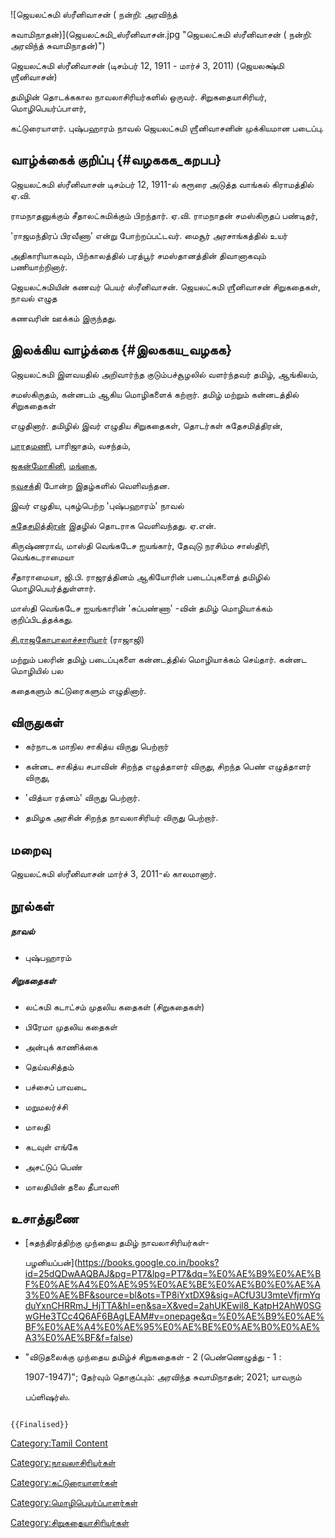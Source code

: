 ![ஜெயலட்சுமி ஸ்ரீனிவாசன் ( நன்றி: அரவிந்த்
சுவாமிநாதன்)](ஜெயலட்சுமி_ஸ்ரீனிவாசன்.jpg "ஜெயலட்சுமி ஸ்ரீனிவாசன் ( நன்றி: அரவிந்த் சுவாமிநாதன்)")
ஜெயலட்சுமி ஸ்ரீனிவாசன் (டிசம்பர் 12, 1911 - மார்ச் 3, 2011) (ஜெயலக்ஷ்மி ஶ்ரீனிவாசன்)
தமிழின் தொடக்ககால நாவலாசிரியர்களில் ஒருவர். சிறுகதையாசிரியர், மொழிபெயர்ப்பாளர்,
கட்டுரையாளர். புஷ்பஹாரம் நாவல் ஜெயலட்சுமி ஶ்ரீனிவாசனின் முக்கியமான படைப்பு.

## வாழ்க்கைக் குறிப்பு {#வழககக_கறபப}

ஜெயலட்சுமி ஸ்ரீனிவாசன் டிசம்பர் 12, 1911-ல் கரூரை அடுத்த வாங்கல் கிராமத்தில் ஏ.வி.
ராமநாதனுக்கும் சீதாலட்சுமிக்கும் பிறந்தார். ஏ.வி. ராமநாதன் சமஸ்கிருதப் பண்டிதர்,
\'ராஜமந்திரப் பிரவீணா\' என்று போற்றப்பட்டவர். மைசூர் அரசாங்கத்தில் உயர்
அதிகாரியாகவும், பிற்காலத்தில் பரத்பூர் சமஸ்தானத்தின் திவானாகவும் பணியாற்றினார்.
ஜெயலட்சுமியின் கணவர் பெயர் ஸ்ரீனிவாசன். ஜெயலட்சுமி ஶ்ரீனிவாசன் சிறுகதைகள், நாவல் எழுத
கணவரின் ஊக்கம் இருந்தது.

## இலக்கிய வாழ்க்கை {#இலககய_வழகக}

ஜெயலட்சுமி இளவயதில் அறிவார்ந்த குடும்பச்சூழலில் வளர்ந்தவர் தமிழ், ஆங்கிலம்,
சமஸ்கிருதம், கன்னடம் ஆகிய மொழிகளைக் கற்றார். தமிழ் மற்றும் கன்னடத்தில் சிறுகதைகள்
எழுதினார். தமிழில் இவர் எழுதிய சிறுகதைகள், தொடர்கள் சுதேசமித்திரன்,
[பாரதமணி](பாரதமணி_(இதழ்) "wikilink"), பாரிஜாதம், வசந்தம்,
[ஜகன்மோகினி](ஜகன்மோகினி "wikilink"), [மங்கை](மங்கை "wikilink"),
[நவசக்தி](நவசக்தி "wikilink") போன்ற இதழ்களில் வெளிவந்தன.

இவர் எழுதிய, புகழ்பெற்ற 'புஷ்பஹாரம்' நாவல்
[சுதேசமித்திரன்](சுதேசமித்திரன் "wikilink") இதழில் தொடராக வெளிவந்தது. ஏ.என்.
கிருஷ்ணராவ், மாஸ்தி வெங்கடேச ஐயங்கார், தேவுடு நரசிம்ம சாஸ்திரி, வெங்கடராமையா
சீதாராமையா, ஜி.பி. ராஜரத்தினம் ஆகியோரின் படைப்புகளைத் தமிழில் மொழிபெயர்த்துள்ளார்.
மாஸ்தி வெங்கடேச ஐயங்காரின் \'சுப்பண்ணா' -வின் தமிழ் மொழியாக்கம் குறிப்பிடத்தக்கது.
[சி.ராஜகோபாலாச்சாரியார்](சக்கரவர்த்தி_ராஜகோபாலாசாரியார் "wikilink") (ராஜாஜி)
மற்றும் பலரின் தமிழ் படைப்புகளை கன்னடத்தில் மொழியாக்கம் செய்தார். கன்னட மொழியில் பல
கதைகளும் கட்டுரைகளும் எழுதினார்.

## விருதுகள்

-   கர்நாடக மாநில சாகித்ய விருது பெற்றார்
-   கன்னட சாகித்ய சபாவின் சிறந்த எழுத்தாளர் விருது, சிறந்த பெண் எழுத்தாளர் விருது,
-   \'வித்யா ரத்னம்' விருது பெற்றார்.
-   தமிழக அரசின் சிறந்த நாவலாசிரியர் விருது பெற்றார்.

## மறைவு

ஜெயலட்சுமி ஸ்ரீனிவாசன் மார்ச் 3, 2011-ல் காலமானார்.

## நூல்கள்

##### நாவல்

-   புஷ்பஹாரம்

##### சிறுகதைகள்

-   லட்சுமி கடாட்சம் முதலிய கதைகள் (சிறுகதைகள்)
-   பிரேமா முதலிய கதைகள்
-   அன்புக் காணிக்கை
-   தெய்வசித்தம்
-   பச்சைப் பாவடை
-   மறுமலர்ச்சி
-   மாலதி
-   கடவுள் எங்கே
-   அசட்டுப் பெண்
-   மாலதியின் தலை தீபாவளி

## உசாத்துணை

-   [சுதந்திரத்திற்கு முந்தைய தமிழ் நாவலாசிரியர்கள்-
    பழனியப்பன்](https://books.google.co.in/books?id=25dQDwAAQBAJ&pg=PT7&lpg=PT7&dq=%E0%AE%B9%E0%AE%BF%E0%AE%A4%E0%AE%95%E0%AE%BE%E0%AE%B0%E0%AE%A3%E0%AE%BF&source=bl&ots=TP8iYxtDX9&sig=ACfU3U3mteVfjrmYqduYxnCHRRmJ_HjTTA&hl=en&sa=X&ved=2ahUKEwil8_KatpH2AhW0SGwGHe3TCc4Q6AF6BAgLEAM#v=onepage&q=%E0%AE%B9%E0%AE%BF%E0%AE%A4%E0%AE%95%E0%AE%BE%E0%AE%B0%E0%AE%A3%E0%AE%BF&f=false)
-   \"விடுதலைக்கு முந்தைய தமிழ்ச் சிறுகதைகள் - 2 (பெண்ணெழுத்து - 1 :
    1907-1947)\"; தேர்வும் தொகுப்பும்: அரவிந்த சுவாமிநாதன்; 2021; யாவரும்
    பப்ளிஷர்ஸ்.

```{=mediawiki}
{{Finalised}}
```
[Category:Tamil Content](Category:Tamil_Content "wikilink")
[Category:நாவலாசிரியர்கள்](Category:நாவலாசிரியர்கள் "wikilink")
[Category:கட்டுரையாளர்கள்](Category:கட்டுரையாளர்கள் "wikilink")
[Category:மொழிபெயர்ப்பாளர்கள்](Category:மொழிபெயர்ப்பாளர்கள் "wikilink")
[Category:சிறுகதையாசிரியர்கள்](Category:சிறுகதையாசிரியர்கள் "wikilink")
